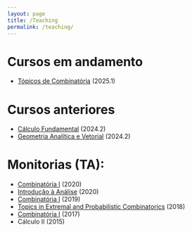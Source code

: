 ```yaml
---
layout: page
title: /Teaching
permalink: /teaching/
---
```


# Cursos em andamento
  - [Tópicos de Combinatória]({{site.baseurl}}/teaching/2025/combinatoria) (2025.1)

# Cursos anteriores
  - [Cálculo Fundamental]({{site.baseurl}}/teaching/2024/calculo) (2024.2)
  - [Geometria Analítica e Vetorial]({{site.baseurl}}/teaching/2024/geometria) (2024.2)

# Monitorias (TA):

  - [Combinatória I]({{site.baseurl}}/teaching/monitoria/combinatoriaI2020) (2020)
  - [Introdução à Análise]({{site.baseurl}}/teaching/monitoria/analise2020) (2020)
  - [Combinatória I]({{site.baseurl}}/teaching/monitoria/combinatoriaI2019) (2019)
  - [Topics in Extremal and Probabilistic Combinatorics]({{site.baseurl}}/teaching/monitoria/topics2018) (2018)
  - [Combinatória I]({{site.baseurl}}/teaching/monitoria/combinatoriaI2017) (2017)
  - Cálculo II (2015)
